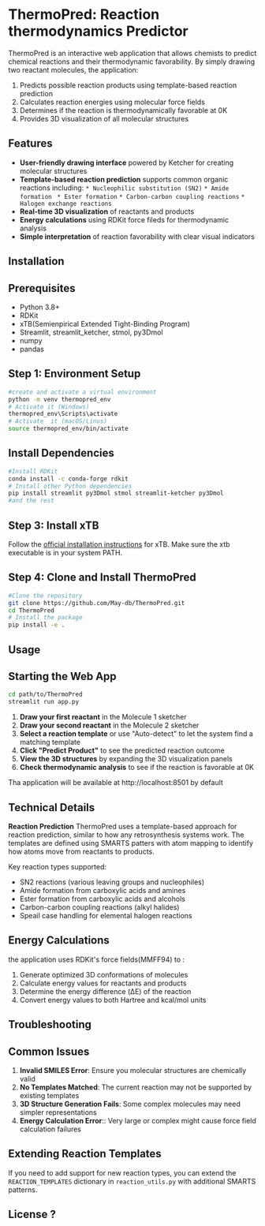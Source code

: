 # ThermoPred: Reaction thermodynamics Predictor
ThermoPred is an interactive web application that allows chemists to predict chemical reactions and their thermodynamic favorability. By simply drawing two reactant molecules, the application:
1. Predicts possible reaction products using template-based reaction prediction
2. Calculates reaction energies using molecular force fields
3. Determines if the reaction is thermodynamically favorable at 0K
4. Provides 3D visualization of all molecular structures

## Features
* __User-friendly drawing interface__ powered by Ketcher for creating molecular structures
* __Template-based reaction prediction__ supports common organic reactions including: 
`* Nucleophilic substitution (SN2)`
`* Amide formation `
`* Ester formation`
`* Carbon-carbon coupling reactions`
`* Halogen exchange reactions`
* __Real-time 3D visualization__ of reactants and products
* __Energy calculations__ using RDKit force fileds for thermodynamic analysis
* __Simple interpretation__ of reaction favorability with clear visual indicators

## Installation
## Prerequisites
* Python 3.8+
* RDKit
* xTB(Semienpirical Extended Tight-Binding Program)
* Streamlit, streamlit_ketcher, stmol, py3Dmol
* numpy
* pandas

## Step 1: Environment Setup
```bash
#create and activate a virtual environment
python -m venv thermopred_env
# Activate it (Windows)
thermopred_env\Scripts\activate
# Activate  it (macOS/Linus)
source thermopred_env/bin/activate
```
## Install Dependencies
```bash
#Install RDKit
conda install -c conda-forge rdkit
# Install other Python dependencies
pip install streamlit py3Dmol stmol streamlit-ketcher py3Dmol 
#and the rest
```
## Step 3: Install xTB
Follow the [official installation instructions](https://xtb-python.readthedocs.io/en/latest/installation.html#conda-forge) for xTB.
Make sure the xtb executable is in your system PATH.
## Step 4: Clone and Install ThermoPred
```bash
#Clone the repository
git clone https://github.com/May-db/ThermoPred.git
cd ThermoPred
# Install the package
pip install -e .
```

## Usage
## Starting the Web App
```bash
cd path/to/ThermoPred
streamlit run app.py
```
1. __Draw your first reactant__ in the Molecule 1 sketcher
2. __Draw your second reactant__ in the Molecule 2 sketcher
3. __Select a reaction template__ or use "Auto-detect" to let the system find a matching template
4. __Click "Predict Product"__ to see the predicted reaction outcome
5. __View the 3D structures__ by expanding the 3D visualization panels
6. __Check thermodynamic analysis__ to see if the reaction is favorable at 0K

Tha application will be available at http://localhost:8501 by default

## Technical Details
__Reaction Prediction__
ThermoPred uses a template-based approach for reaction prediction, similar to how any retrosynthesis systems work. The templates are defined using SMARTS patters with atom mapping to identify how atoms move from reactants to products.

Key reaction types supported: 
* SN2 reactions (various leaving groups and nucleophiles)
* Amide formation from carboxylic acids and amines
* Ester formation from carboxylic acids and alcohols
* Carbon-carbon coupling reactions (alkyl halides)
* Speail case handling for elemental halogen reactions

## Energy Calculations
the application uses RDKit's force fields(MMFF94) to : 
1. Generate optimized 3D conformations of molecules
2. Calculate energy values for reactants and products
3. Determine the energy difference (ΔE) of the reaction
4. Convert energy values to both Hartree and kcal/mol units


## Troubleshooting
## Common Issues
1. __Invalid SMILES Error__: Ensure you molecular structures are chemically valid
2. __No Templates Matched__: The current reaction may not be supported by existing templates
3. __3D Structure Generation Fails__: Some complex molecules may need simpler representations
4. __Energy Calculation Error__:: Very large or complex might cause force field calculation failures
## Extending Reaction Templates
If you need to add support for new reaction types, you can extend the `REACTION_TEMPLATES` dictionary in `reaction_utils.py` with additional SMARTS patterns.

## License ?

